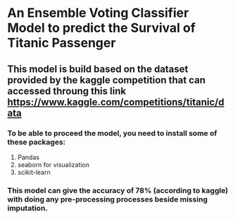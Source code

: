 # An Ensemble Voting Classifier Model to predict the Survival of Titanic Passenger

## This model is build based on the dataset provided by the kaggle competition that can accessed throung this link https://www.kaggle.com/competitions/titanic/data

### To be able to proceed the model, you need to install some of these packages:
1. Pandas
2. seaborn for visualization
3. scikit-learn

### This model can give the accuracy of 78% (according to kaggle) with doing any pre-processing processes beside missing imputation.
